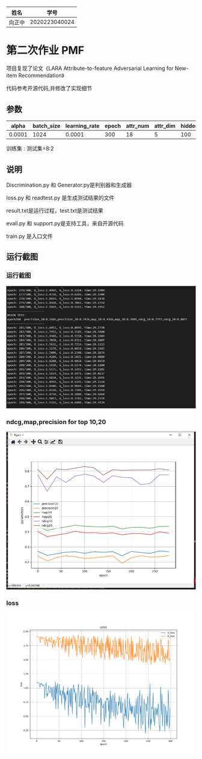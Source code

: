 |姓名|学号|
|-|-|
|向正中|2020223040024|

# 第二次作业 PMF
项目复现了论文《LARA Attribute-to-feature Adversarial Learning for New-item Recommendation》

代码参考开源代码,并修改了实现细节


## 参数
|alpha|batch_size|learning_rate|epoch|attr_num|attr_dim|hidden_dim|user_emb_dim|
|-|-|-|-|-|-|-|-|
|0.0001|1024|0.0001|300|18|5|100|18|

训练集 : 测试集=8:2

## 说明
Discrimination.py 和 Generator.py是判别器和生成器

loss.py 和 readtest.py 是生成测试结果的文件

result.txt是运行过程，test.txt是测试结果

evall.py 和 support.py是支持工具，来自开源代码

train.py 是入口文件

## 运行截图
### 运行截图
![](运行结果截图/运行过程.png)
### ndcg,map,precision for top 10,20
![](运行结果截图/ndcg_precision_map.png)
### loss
![](运行结果截图/loss.png)
